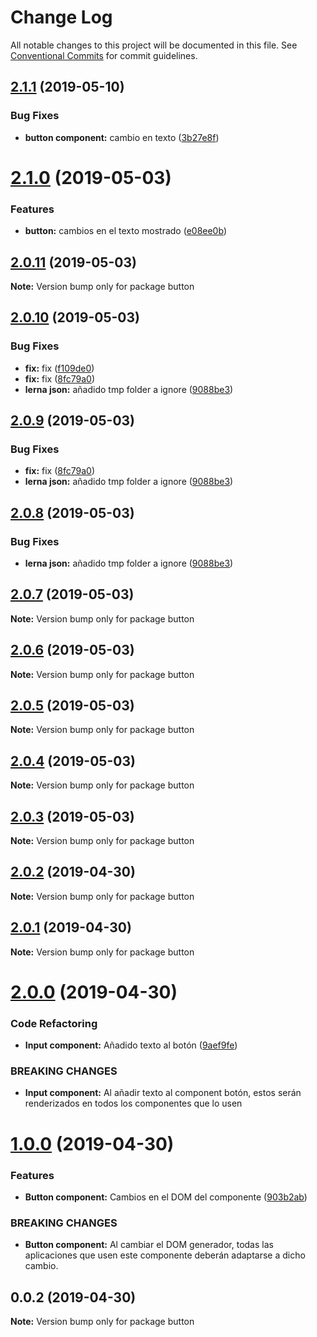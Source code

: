 # Change Log

All notable changes to this project will be documented in this file.
See [Conventional Commits](https://conventionalcommits.org) for commit guidelines.

## [2.1.1](https://github.com/Coolpix/lerna-example/compare/button@2.1.0...button@2.1.1) (2019-05-10)


### Bug Fixes

* **button component:** cambio en texto ([3b27e8f](https://github.com/Coolpix/lerna-example/commit/3b27e8f))





# [2.1.0](https://github.com/Coolpix/lerna-example/compare/button@2.0.11...button@2.1.0) (2019-05-03)


### Features

* **button:** cambios en el texto mostrado ([e08ee0b](https://github.com/Coolpix/lerna-example/commit/e08ee0b))





## [2.0.11](https://github.com/Coolpix/lerna-example/compare/button@2.0.10...button@2.0.11) (2019-05-03)

**Note:** Version bump only for package button





## [2.0.10](https://github.com/Coolpix/lerna-example/compare/button@2.0.5...button@2.0.10) (2019-05-03)


### Bug Fixes

* **fix:** fix ([f109de0](https://github.com/Coolpix/lerna-example/commit/f109de0))
* **fix:** fix ([8fc79a0](https://github.com/Coolpix/lerna-example/commit/8fc79a0))
* **lerna json:** añadido tmp folder a ignore ([9088be3](https://github.com/Coolpix/lerna-example/commit/9088be3))





## [2.0.9](https://github.com/Coolpix/lerna-example/compare/button@2.0.5...button@2.0.9) (2019-05-03)


### Bug Fixes

* **fix:** fix ([8fc79a0](https://github.com/Coolpix/lerna-example/commit/8fc79a0))
* **lerna json:** añadido tmp folder a ignore ([9088be3](https://github.com/Coolpix/lerna-example/commit/9088be3))





## [2.0.8](https://github.com/Coolpix/lerna-example/compare/button@2.0.5...button@2.0.8) (2019-05-03)


### Bug Fixes

* **lerna json:** añadido tmp folder a ignore ([9088be3](https://github.com/Coolpix/lerna-example/commit/9088be3))





## [2.0.7](https://github.com/Coolpix/lerna-example/compare/button@2.0.5...button@2.0.7) (2019-05-03)

**Note:** Version bump only for package button





## [2.0.6](https://github.com/Coolpix/lerna-example/compare/button@2.0.5...button@2.0.6) (2019-05-03)

**Note:** Version bump only for package button





## [2.0.5](https://github.com/Coolpix/lerna-example/compare/button@2.0.0...button@2.0.5) (2019-05-03)

**Note:** Version bump only for package button





## [2.0.4](https://github.com/Coolpix/lerna-example/compare/button@2.0.0...button@2.0.4) (2019-05-03)

**Note:** Version bump only for package button





## [2.0.3](https://github.com/Coolpix/lerna-example/compare/button@2.0.0...button@2.0.3) (2019-05-03)

**Note:** Version bump only for package button





## [2.0.2](https://github.com/Coolpix/lerna-example/compare/button@2.0.0...button@2.0.2) (2019-04-30)

**Note:** Version bump only for package button





## [2.0.1](https://github.com/Coolpix/lerna-example/compare/button@2.0.0...button@2.0.1) (2019-04-30)

**Note:** Version bump only for package button





# [2.0.0](https://github.com/Coolpix/lerna-example/compare/button@1.0.0...button@2.0.0) (2019-04-30)


### Code Refactoring

* **Input component:** Añadido texto al botón ([9aef9fe](https://github.com/Coolpix/lerna-example/commit/9aef9fe))


### BREAKING CHANGES

* **Input component:** Al añadir texto al component botón, estos serán renderizados en todos los
componentes que lo usen





# [1.0.0](https://github.com/Coolpix/lerna-example/compare/button@0.0.2...button@1.0.0) (2019-04-30)


### Features

* **Button component:** Cambios en el DOM del componente ([903b2ab](https://github.com/Coolpix/lerna-example/commit/903b2ab))


### BREAKING CHANGES

* **Button component:** Al cambiar el DOM generador, todas las aplicaciones que usen este componente
deberán adaptarse a dicho cambio.





## 0.0.2 (2019-04-30)

**Note:** Version bump only for package button
